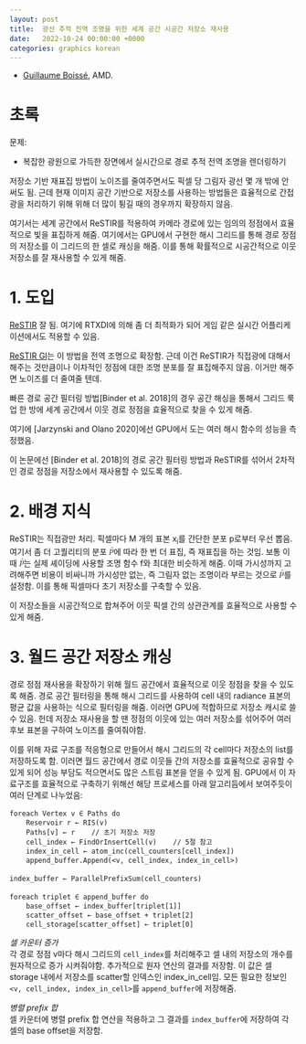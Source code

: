 ```yaml
---
layout: post
title:  광선 추적 전역 조명을 위한 세계 공간 시공간 저장소 재사용
date:   2022-10-24 00:00:00 +0000
categories: graphics korean
---
```


* [Guillaume Boissé](https://github.com/gboisse), AMD.

# 초록

문제:
* 복잡한 광원으로 가득한 장면에서 실시간으로 경로 추적 전역 조명을 렌더링하기

저장소 기반 재표집 방법이 노이즈를 줄여주면서도 픽셀 당 그림자 광선 몇 개 밖에 안 써도 됨. 근데 현재 이미지 공간 기반으로 저장소를 사용하는 방법들은 효율적으로 간접광을 처리하기 위해 위해 더 많이 튕길 때의 경우까지 확장하지 않음.

여기서는 세계 공간에서 ReSTIR를 적용하여 카메라 경로에 있는 임의의 정점에서 효율적으로 빛을 표집하게 해줌. 여기에서는 GPU에서 구현한 해시 그리드를 통해 경로 정점의 저장소를 이 그리드의 한 셀로 캐싱을 해줌. 이를 통해 확률적으로 시공간적으로 이웃 저장소를 잘 재사용할 수 있게 해줌.

# 1. 도입

[ReSTIR](/_posts/2022-10-16-spatiotemporal-reservoir-resampling-for-real-time-ray-tracing-with-dynamic-direct-lighting-kr.md) 잘 됨. 여기에 RTXDI에 의해 좀 더 최적화가 되어 게임 같은 실시간 어플리케이션에서도 적용할 수 있음.

[ReSTIR GI](/_posts/2022-10-20-restir-gi-path-resampling-for-real-time-path-tracing-revisited-kr.md)는 이 방법을 전역 조명으로 확장함. 근데 이건 ReSTIR가 직접광에 대해서 해주는 것만큼이나 이차적인 정점에 대한 조명 분포를 잘 표집해주지 않음. 이거만 해주면 노이즈를 더 줄여줄 텐데.

빠른 경로 공간 필터링 방법[Binder et al. 2018]의 경우 공간 해싱을 통해서 그리드 룩업 한 방에 세계 공간에서 이웃 경로 정점을 효율적으로 찾을 수 있게 해줌.

여기에 [Jarzynski and Olano 2020]에선 GPU에서 도는 여러 해시 함수의 성능을 측정했음.

이 논문에선 [Binder et al. 2018]의 경로 공간 필터링 방법과 ReSTIR를 섞어서 2차적인 경로 정점을 저장소에서 재사용할 수 있도록 해줌.

# 2. 배경 지식

ReSTIR는 직접광만 처리. 픽셀마다 M 개의 표본 x<sub>i</sub>를 간단한 분포 p로부터 우선 뽑음. 여기서 좀 더 고퀄리티의 분포 ![TargetPdf](/Images/ReStirGi/TargetPdf.png)에 따라 한 번 더 표집, 즉 재표집을 하는 것임. 보통 이때 ![TargetPdf](/Images/ReStirGi/TargetPdf.png)는 실제 셰이딩에 사용할 조명 함수 f와 최대한 비슷하게 해줌. 이때 가시성까지 고려해주면 비용이 비싸니까 가시성만 없는, 즉 그림자 없는 조명이라 부르는 것으로 ![TargetPdf](/Images/ReStirGi/TargetPdf.png)를 설정함. 이를 통해 픽셀마다 초기 저장소를 구축할 수 있음.

이 저장소들을 시공간적으로 합쳐주어 이웃 픽셀 간의 상관관계를 효율적으로 사용할 수 있게 해줌.

# 3. 월드 공간 저장소 캐싱

경로 정점 재사용을 확장하기 위해 월드 공간에서 효율적으로 이웃 정점을 찾을 수 있도록 해줌. 경로 공간 필터링을 통해 해시 그리드를 사용하여 cell 내의 radiance 표본의 평균 값을 사용하는 식으로 필터링을 해줌. 이러면 GPU에 적합하므로 저장소 캐시로 쓸 수 있음. 헌데 저장소 재사용을 할 땐 정점의 이웃에 있는 여러 저장소를 섞어주어 여러 후보 표본을 구하여 노이즈를 줄여줘야함.

이를 위해 자료 구조를 적응형으로 만들어서 해시 그리드의 각 cell마다 저장소의 list를 저장하도록 함. 이러면 월드 공간에서 경로 이웃들 간의 저장소를 효율적으로 공유할 수 있게 되어 성능 부담도 적으면서도 많은 스트림 표본을 얻을 수 있게 됨. GPU에서 이 자료구조를 효율적으로 구축하기 위해선 해당 프로세스를 아래 알고리듬에서 보여주듯이 여러 단계로 나누었음:

```
foreach Vertex v ∈ Paths do
    Reservoir r ← RIS(v)
    Paths[v] ← r    // 초기 저장소 저장
    cell_index ← FindOrInsertCell(v)    // 5절 참고
    index_in_cell ← atom_inc(cell_counters[cell_index])
    append_buffer.Append(<v, cell_index, index_in_cell>)

index_buffer ← ParallelPrefixSum(cell_counters)

foreach triplet ∈ append_buffer do
    base_offset ← index_buffer[triplet[1]]
    scatter_offset ← base_offset + triplet[2]
    cell_storage[scatter_offset] ← triplet[0]
```

*셀 카운터 증가*<br>
각 경로 정점 v마다 해시 그리드의 `cell_index`를 처리해주고 셀 내의 저장소의 개수를 원자적으로 증가 시켜줘야함. 추가적으로 원자 연산의 결과를 저장함. 이 값은 셀 storage 내에서 저장소를 scatter할 인덱스인 index_in_cell임. 모든 필요한 정보인 `<v, cell_index, index_in_cell>`를 `append_buffer`에 저장해줌.

*병렬 prefix 합*<br>
셀 카운터에 병렬 prefix 합 연산을 적용하고 그 결과를 `index_buffer`에 저장하여 각 셀의 base offset을 저장함.